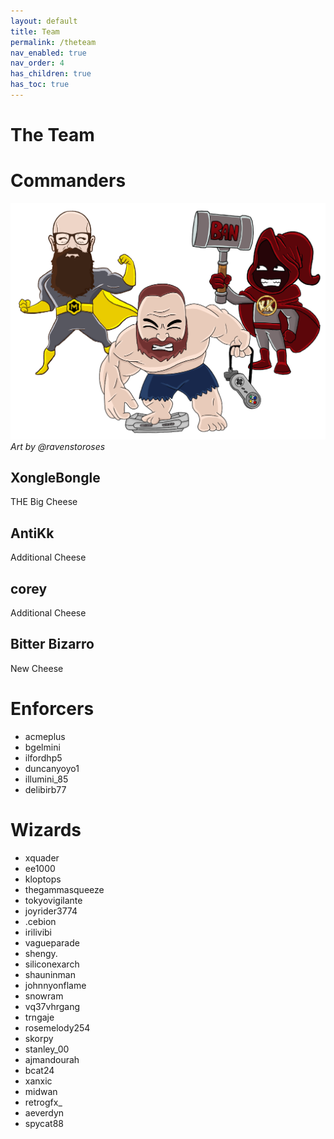 ```yaml
---
layout: default
title: Team
permalink: /theteam
nav_enabled: true
nav_order: 4
has_children: true
has_toc: true
---
```

# The Team

# Commanders
![](assets/images/team_muos.png)
_Art by @ravenstoroses_

## XongleBongle
THE Big Cheese

## AntiKk
Additional Cheese

## corey
Additional Cheese

## Bitter Bizarro
New Cheese

# Enforcers

* acmeplus
* bgelmini
* ilfordhp5
* duncanyoyo1
* illumini_85
* delibirb77

# Wizards

* xquader
* ee1000
* kloptops
* thegammasqueeze
* tokyovigilante
* joyrider3774
* .cebion
* irilivibi
* vagueparade
* shengy.
* siliconexarch
* shauninman
* johnnyonflame
* snowram
* vq37vhrgang
* trngaje
* rosemelody254
* skorpy
* stanley_00
* ajmandourah
* bcat24
* xanxic
* midwan
* retrogfx_
* aeverdyn
* spycat88
